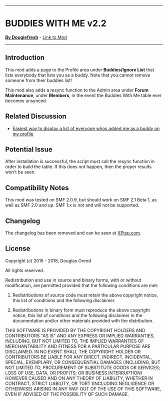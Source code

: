 ---------

# BUDDIES WITH ME v2.2

[**By Dougiefresh**](http://www.simplemachines.org/community/index.php?action=profile;u=253913) - [Link to Mod](http://custom.simplemachines.org/mods/index.php?mod=3894)

---------

## Introduction
This mod adds a page to the Profile area under **Buddies/Ignore List** that lists everybody that lists you as a buddy.  Note that you cannot remove someone from their buddies list!

This mod also adds a resync function to the Admin area under **Forum Maintenance**, under **Members**, in the event the Buddies With Me table ever becomes unsynced.

## Related Discussion

- [Easiest way to display a list of everyone whos added me as a buddy on my profile](http://www.simplemachines.org/community/index.php?topic=524878.0)

## Potential Issue
After installation is successful, the script must call the resync function in order to build the table.  If this does not happen, then the proper results won't be seen.

## Compatibility Notes
This mod was tested on SMF 2.0.9, but should work on SMF 2.1 Beta 1, as well as SMF 2.0 and up.  SMF 1.x is not and will not be supported.

## Changelog
The changelog has been removed and can be seen at [XPtsp.com](http://www.xptsp.com/board/index.php?topic=9.msg134#msg134).

## License
Copyright (c) 2015 - 2018, Douglas Orend

All rights reserved.

Redistribution and use in source and binary forms, with or without modification, are permitted provided that the following conditions are met:

1. Redistributions of source code must retain the above copyright notice, this list of conditions and the following disclaimer.

2. Redistributions in binary form must reproduce the above copyright notice, this list of conditions and the following disclaimer in the documentation and/or other materials provided with the distribution.

THIS SOFTWARE IS PROVIDED BY THE COPYRIGHT HOLDERS AND CONTRIBUTORS "AS IS" AND ANY EXPRESS OR IMPLIED WARRANTIES, INCLUDING, BUT NOT LIMITED TO, THE IMPLIED WARRANTIES OF MERCHANTABILITY AND FITNESS FOR A PARTICULAR PURPOSE ARE DISCLAIMED. IN NO EVENT SHALL THE COPYRIGHT HOLDER OR CONTRIBUTORS BE LIABLE FOR ANY DIRECT, INDIRECT, INCIDENTAL, SPECIAL, EXEMPLARY, OR CONSEQUENTIAL DAMAGES (INCLUDING, BUT NOT LIMITED TO, PROCUREMENT OF SUBSTITUTE GOODS OR SERVICES; LOSS OF USE, DATA, OR PROFITS; OR BUSINESS INTERRUPTION) HOWEVER CAUSED AND ON ANY THEORY OF LIABILITY, WHETHER IN CONTRACT, STRICT LIABILITY, OR TORT (INCLUDING NEGLIGENCE OR OTHERWISE) ARISING IN ANY WAY OUT OF THE USE OF THIS SOFTWARE, EVEN IF ADVISED OF THE POSSIBILITY OF SUCH DAMAGE.
